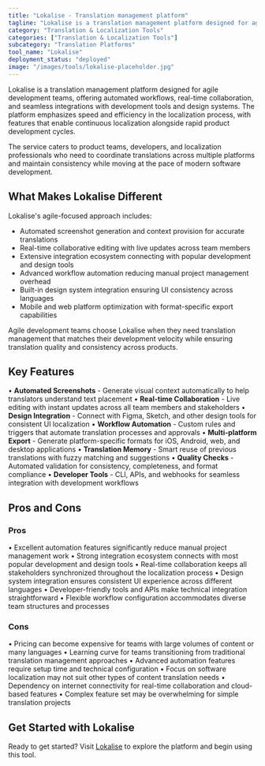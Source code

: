 ```yaml
---
title: "Lokalise - Translation management platform"
tagline: "Lokalise is a translation management platform designed for agile development teams, offering automated workflows, real-time collaboration, and seamless integrations with development tools and design systems..."
category: "Translation & Localization Tools"
categories: ["Translation & Localization Tools"]
subcategory: "Translation Platforms"
tool_name: "Lokalise"
deployment_status: "deployed"
image: "/images/tools/lokalise-placeholder.jpg"
---
```


Lokalise is a translation management platform designed for agile development teams, offering automated workflows, real-time collaboration, and seamless integrations with development tools and design systems. The platform emphasizes speed and efficiency in the localization process, with features that enable continuous localization alongside rapid product development cycles.

The service caters to product teams, developers, and localization professionals who need to coordinate translations across multiple platforms and maintain consistency while moving at the pace of modern software development.

## What Makes Lokalise Different

Lokalise's agile-focused approach includes:
- Automated screenshot generation and context provision for accurate translations
- Real-time collaborative editing with live updates across team members
- Extensive integration ecosystem connecting with popular development and design tools
- Advanced workflow automation reducing manual project management overhead
- Built-in design system integration ensuring UI consistency across languages
- Mobile and web platform optimization with format-specific export capabilities

Agile development teams choose Lokalise when they need translation management that matches their development velocity while ensuring translation quality and consistency across products.

## Key Features

• **Automated Screenshots** - Generate visual context automatically to help translators understand text placement
• **Real-time Collaboration** - Live editing with instant updates across all team members and stakeholders
• **Design Integration** - Connect with Figma, Sketch, and other design tools for consistent UI localization
• **Workflow Automation** - Custom rules and triggers that automate translation processes and approvals
• **Multi-platform Export** - Generate platform-specific formats for iOS, Android, web, and desktop applications
• **Translation Memory** - Smart reuse of previous translations with fuzzy matching and suggestions
• **Quality Checks** - Automated validation for consistency, completeness, and format compliance
• **Developer Tools** - CLI, APIs, and webhooks for seamless integration with development workflows

## Pros and Cons

### Pros
• Excellent automation features significantly reduce manual project management work
• Strong integration ecosystem connects with most popular development and design tools
• Real-time collaboration keeps all stakeholders synchronized throughout the localization process
• Design system integration ensures consistent UI experience across different languages
• Developer-friendly tools and APIs make technical integration straightforward
• Flexible workflow configuration accommodates diverse team structures and processes

### Cons
• Pricing can become expensive for teams with large volumes of content or many languages
• Learning curve for teams transitioning from traditional translation management approaches
• Advanced automation features require setup time and technical configuration
• Focus on software localization may not suit other types of content translation needs
• Dependency on internet connectivity for real-time collaboration and cloud-based features
• Complex feature set may be overwhelming for simple translation projects

## Get Started with Lokalise

Ready to get started? Visit [Lokalise](https://lokalise.com/) to explore the platform and begin using this tool.